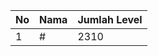 | No | Nama            | Jumlah Level |
|----|-----------------|--------------|
| 1  | #    |    2310        |
